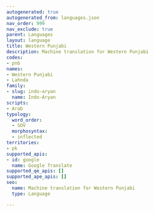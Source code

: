 ```yaml
---
autogenerated: true
autogenerated_from: languages.json
nav_order: 999
nav_exclude: true
parent: Languages
layout: language
title: Western Punjabi
description: Machine translation for Western Punjabi
codes:
- pnb
names:
- Western Punjabi
- Lahnda
family:
- slug: indo-aryan
  name: Indo-Aryan
scripts:
- Arab
typology:
  word_order:
  - SOV
  morphosyntax:
  - inflected
territories:
- pk
supported_apis:
- id: google
  name: Google Translate
supported_qe_apis: []
supported_ape_apis: []
seo:
  name: Machine translation for Western Punjabi
  type: Language

---
```


